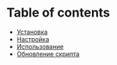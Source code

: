 # Table of contents

* [Установка](README.md)
* [Настройка](nastroika.md)
* [Использование](ispolzovanie.md)
* [Обновление скрипта](obnovlenie-skripta.md)
